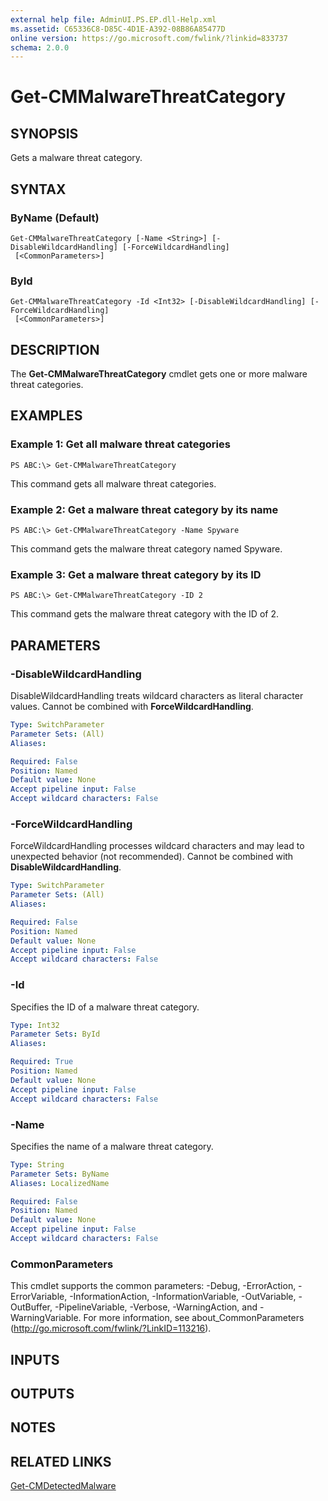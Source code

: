 ```yaml
---
external help file: AdminUI.PS.EP.dll-Help.xml
ms.assetid: C65336C8-D85C-4D1E-A392-08B86A85477D
online version: https://go.microsoft.com/fwlink/?linkid=833737
schema: 2.0.0
---
```


# Get-CMMalwareThreatCategory

## SYNOPSIS
Gets a malware threat category.

## SYNTAX

### ByName (Default)
```
Get-CMMalwareThreatCategory [-Name <String>] [-DisableWildcardHandling] [-ForceWildcardHandling]
 [<CommonParameters>]
```

### ById
```
Get-CMMalwareThreatCategory -Id <Int32> [-DisableWildcardHandling] [-ForceWildcardHandling]
 [<CommonParameters>]
```

## DESCRIPTION
The **Get-CMMalwareThreatCategory** cmdlet gets one or more malware threat categories.

## EXAMPLES

### Example 1: Get all malware threat categories
```
PS ABC:\> Get-CMMalwareThreatCategory
```

This command gets all malware threat categories.

### Example 2: Get a malware threat category by its name
```
PS ABC:\> Get-CMMalwareThreatCategory -Name Spyware
```

This command gets the malware threat category named Spyware.

### Example 3: Get a malware threat category by its ID
```
PS ABC:\> Get-CMMalwareThreatCategory -ID 2
```

This command gets the malware threat category with the ID of 2.

## PARAMETERS

### -DisableWildcardHandling
DisableWildcardHandling treats wildcard characters as literal character values. Cannot be combined with **ForceWildcardHandling**.

```yaml
Type: SwitchParameter
Parameter Sets: (All)
Aliases: 

Required: False
Position: Named
Default value: None
Accept pipeline input: False
Accept wildcard characters: False
```

### -ForceWildcardHandling
ForceWildcardHandling processes wildcard characters and may lead to unexpected behavior (not recommended). Cannot be combined with **DisableWildcardHandling**.

```yaml
Type: SwitchParameter
Parameter Sets: (All)
Aliases: 

Required: False
Position: Named
Default value: None
Accept pipeline input: False
Accept wildcard characters: False
```

### -Id
Specifies the ID of a malware threat category.

```yaml
Type: Int32
Parameter Sets: ById
Aliases: 

Required: True
Position: Named
Default value: None
Accept pipeline input: False
Accept wildcard characters: False
```

### -Name
Specifies the name of a malware threat category.

```yaml
Type: String
Parameter Sets: ByName
Aliases: LocalizedName

Required: False
Position: Named
Default value: None
Accept pipeline input: False
Accept wildcard characters: False
```

### CommonParameters
This cmdlet supports the common parameters: -Debug, -ErrorAction, -ErrorVariable, -InformationAction, -InformationVariable, -OutVariable, -OutBuffer, -PipelineVariable, -Verbose, -WarningAction, and -WarningVariable. For more information, see about_CommonParameters (http://go.microsoft.com/fwlink/?LinkID=113216).

## INPUTS

## OUTPUTS

## NOTES

## RELATED LINKS

[Get-CMDetectedMalware](./Get-CMDetectedMalware.md)
